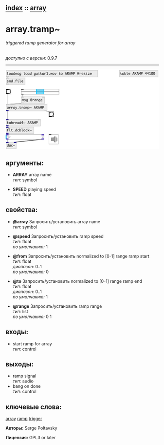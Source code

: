[index](index.html) :: [array](category_array.html)
---

# array.tramp~

###### triggered ramp generator for array

*доступно с версии:* 0.9.7

---




[![example](../examples/img/array.tramp~.jpg)](../examples/pd/array.tramp~.pd)



## аргументы:

* **ARRAY**
array name<br>
_тип:_ symbol<br>

* **SPEED**
playing speed<br>
_тип:_ float<br>





## свойства:

* **@array** 
Запросить/установить array name<br>
_тип:_ symbol<br>

* **@speed** 
Запросить/установить ramp speed<br>
_тип:_ float<br>
_по умолчанию:_ 1<br>

* **@from** 
Запросить/установить normalized to [0-1] range ramp start<br>
_тип:_ float<br>
_диапазон:_ 0..1<br>
_по умолчанию:_ 0<br>

* **@to** 
Запросить/установить normalized to [0-1] range ramp end<br>
_тип:_ float<br>
_диапазон:_ 0..1<br>
_по умолчанию:_ 1<br>

* **@range** 
Запросить/установить ramp range<br>
_тип:_ list<br>
_по умолчанию:_ 0 1<br>



## входы:

* start ramp for array<br>
_тип:_ control



## выходы:

* ramp signal<br>
_тип:_ audio
* bang on done<br>
_тип:_ control



## ключевые слова:

[array](keywords/array.html)
[ramp](keywords/ramp.html)
[trigger](keywords/trigger.html)






**Авторы:** Serge Poltavsky




**Лицензия:** GPL3 or later





